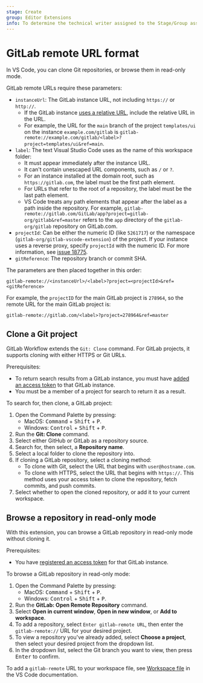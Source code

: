 ```yaml
---
stage: Create
group: Editor Extensions
info: To determine the technical writer assigned to the Stage/Group associated with this page, see https://handbook.gitlab.com/handbook/product/ux/technical-writing/#assignments
---
```


# GitLab remote URL format

In VS Code, you can clone Git repositories, or browse them
in read-only mode.

GitLab remote URLs require these parameters:

- `instanceUrl`: The GitLab instance URL, not including `https://` or `http://`.
  - If the GitLab instance [uses a relative URL](../../install/relative_url.md), include the relative URL in the URL.
  - For example, the URL for the `main` branch of the project `templates/ui` on the instance `example.com/gitlab` is
    `gitlab-remote://example.com/gitlab/<label>?project=templates/ui&ref=main`.
- `label`: The text Visual Studio Code uses as the name of this workspace folder:
  - It must appear immediately after the instance URL.
  - It can't contain unescaped URL components, such as `/` or `?`.
  - For an instance installed at the domain root, such as `https://gitlab.com`, the label must be the first path element.
  - For URLs that refer to the root of a repository, the label must be the last path element.
  - VS Code treats any path elements that appear after the label as a path inside the repository. For example,
    `gitlab-remote://gitlab.com/GitLab/app?project=gitlab-org/gitlab&ref=master` refers to the `app` directory of
    the `gitlab-org/gitlab` repository on GitLab.com.
- `projectId`: Can be either the numeric ID (like `5261717`) or the namespace (`gitlab-org/gitlab-vscode-extension`) of the
  project. If your instance uses a reverse proxy, specify `projectId` with the numeric ID. For more information, see
  [issue 18775](https://gitlab.com/gitlab-org/gitlab/-/issues/18775).
- `gitReference`: The repository branch or commit SHA.

The parameters are then placed together in this order:

```plaintext
gitlab-remote://<instanceUrl>/<label>?project=<projectId>&ref=<gitReference>
```

For example, the `projectID` for the main GitLab project is `278964`, so the remote URL for the main GitLab project is:

```plaintext
gitlab-remote://gitlab.com/<label>?project=278964&ref=master
```

## Clone a Git project

GitLab Workflow extends the `Git: Clone` command. For GitLab projects, it supports cloning with either
HTTPS or Git URLs.

Prerequisites:

- To return search results from a GitLab instance, you must have
  [added an access token](index.md#set-up-the-gitlab-workflow-extension) to that GitLab instance.
- You must be a member of a project for search to return it as a result.

To search for, then clone, a GitLab project:

1. Open the Command Palette by pressing:
   - MacOS: <kbd>Command</kbd> + <kbd>Shift</kbd> + <kbd>P</kbd>.
   - Windows: <kbd>Control</kbd> + <kbd>Shift</kbd> + <kbd>P</kbd>.
1. Run the **Git: Clone** command.
1. Select either GitHub or GitLab as a repository source.
1. Search for, then select, a **Repository name**.
1. Select a local folder to clone the repository into.
1. If cloning a GitLab repository, select a cloning method:
   - To clone with Git, select the URL that begins with `user@hostname.com`.
   - To clone with HTTPS, select the URL that begins with `https://`. This method uses your access token to clone the repository, fetch commits, and push commits.
1. Select whether to open the cloned repository, or add it to your current workspace.

## Browse a repository in read-only mode

With this extension, you can browse a GitLab repository in read-only mode without cloning it.

Prerequisites:

- You have [registered an access token](index.md#set-up-the-gitlab-workflow-extension) for that GitLab instance.

To browse a GitLab repository in read-only mode:

1. Open the Command Palette by pressing:
   - MacOS: <kbd>Command</kbd> + <kbd>Shift</kbd> + <kbd>P</kbd>.
   - Windows: <kbd>Control</kbd> + <kbd>Shift</kbd> + <kbd>P</kbd>.
1. Run the **GitLab: Open Remote Repository** command.
1. Select **Open in current window**, **Open in new window**, or **Add to workspace**.
1. To add a repository, select `Enter gitlab-remote URL`, then enter the `gitlab-remote://` URL for your desired project.
1. To view a repository you've already added, select **Choose a project**, then select your desired project from the dropdown list.
1. In the dropdown list, select the Git branch you want to view, then press <kbd>Enter</kbd> to confirm.

To add a `gitlab-remote` URL to your workspace file, see
[Workspace file](https://code.visualstudio.com/docs/editor/multi-root-workspaces#_workspace-file) in the VS Code documentation.
